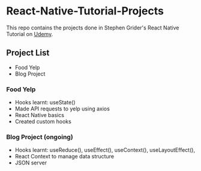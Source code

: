 # React-Native-Tutorial-Projects

This repo contains the projects done in Stephen Grider's React Native Tutorial on [Udemy](https://www.udemy.com/course/the-complete-react-native-and-redux-course/).

## Project List

* Food Yelp
* Blog Project

### Food Yelp

* Hooks learnt: useState()
* Made API requests to yelp using axios
* React Native basics
* Created custom hooks

### Blog Project (ongoing)

* Hooks learnt: useReduce(), useEffect(), useContext(), useLayoutEffect(),
* React Context to manage data structure
* JSON server

